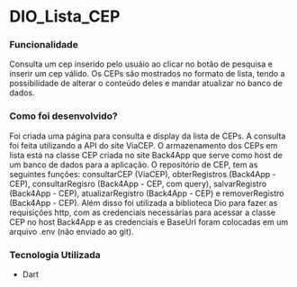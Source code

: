 # DIO_Lista_CEP

### Funcionalidade
Consulta um cep inserido pelo usuáio ao clicar no botão de pesquisa e inserir um cep válido. Os CEPs são mostrados no formato de lista, tendo a possibilidade de alterar o conteúdo deles e mandar atualizar no banco de dados.

### Como foi desenvolvido?
Foi criada uma página para consulta e display da lista de CEPs. A consulta foi feita utilizando a API do site ViaCEP. O armazenamento dos CEPs em lista está na classe CEP criada no site Back4App que serve como host de um banco de dados para a aplicação. O repositório de CEP, tem as seguintes funções: consultarCEP (ViaCEP), obterRegistros (Back4App - CEP), consultarRegisro (Back4App - CEP, com query), salvarRegistro (Back4App - CEP), atualizarRegistro (Back4App - CEP) e removerRegistro (Back4App - CEP). Além disso foi utilizada a biblioteca Dio para fazer as requisições http, com as credenciais necessárias para acessar a classe CEP no host Back4App e as credenciais e BaseUrl foram colocadas em um arquivo .env (não enviado ao git).

### Tecnologia Utilizada
- Dart
